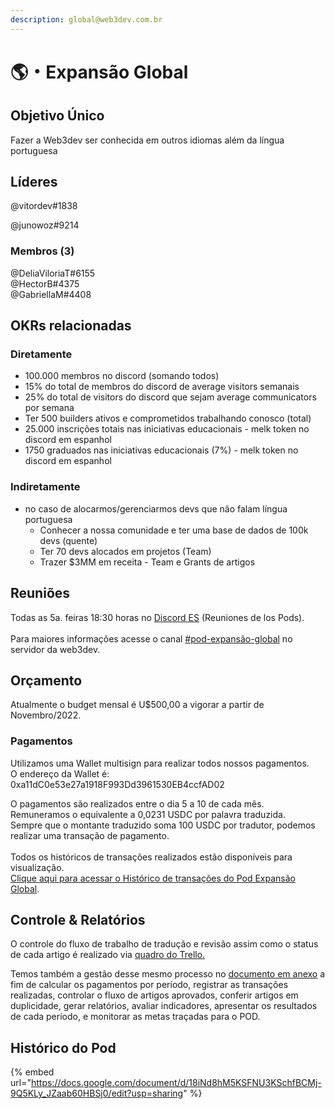 ```yaml
---
description: global@web3dev.com.br
---
```


# 🌎・Expansão Global

## Objetivo Único

Fazer a Web3dev ser conhecida em outros idiomas além da língua portuguesa

## Líderes

@vitordev#1838

@junowoz#9214

### Membros (3)

@DeliaViloriaT#6155 \
@HectorB#4375 \
@GabriellaM#4408

## **OKRs relacionadas**

### **Diretamente**

* 100.000 membros no discord (somando todos)
* 15% do total de membros do discord de average visitors semanais
* 25% do total de visitors do discord que sejam average communicators por semana
* Ter 500 builders ativos e comprometidos trabalhando conosco (total)
* 25.000 inscrições totais nas iniciativas educacionais - melk token no discord em espanhol
* 1750 graduados nas iniciativas educacionais (7%) - melk token no discord em espanhol

### **Indiretamente**

* no caso de alocarmos/gerenciarmos devs que não falam língua portuguesa
  * Conhecer a nossa comunidade e ter uma base de dados de 100k devs (quente)
  * Ter 70 devs alocados em projetos (Team)
  * Trazer $3MM em receita - Team e Grants de artigos

## Reuniões

Todas as 5a. feiras 18:30 horas no [Discord ES](https://discord.gg/WgbEWWft6R) (Reuniones de los Pods).\
\
Para maiores informações acesse o canal [#pod-expansão-global](https://discord.gg/qatzUgY3Sa) no servidor da web3dev.

## Orçamento

Atualmente o budget mensal é U$500,00 a vigorar a partir de Novembro/2022.

### Pagamentos

Utilizamos uma Wallet multisign para realizar todos nossos pagamentos.\
O endereço da Wallet é: 0xa11dC0e53e27a1918F993Dd3961530EB4ccfAD02

O pagamentos são realizados entre o dia 5 a 10 de cada mês.\
Remuneramos o equivalente a 0,0231 USDC por palavra traduzida.\
Sempre que o montante traduzido soma 100 USDC por tradutor, podemos realizar uma transação de pagamento.\
\
Todos os históricos de transações realizados estão disponíveis para visualização.\
[Clique aqui para acessar o Histórico de transações do Pod Expansão Global](https://app.safe.global/matic:0xa11dC0e53e27a1918F993Dd3961530EB4ccfAD02/transactions/history).

## Controle & Relatórios

O controle do fluxo de trabalho de tradução e revisão assim como o status de cada artigo é realizado via [quadro do Trello.](https://trello.com/invite/web3devespanol/ATTI2d9583505dc3bf3b980835f8b11697b292FBD2BF)

Temos também a gestão desse mesmo processo no [documento em anexo](https://docs.google.com/spreadsheets/d/1R\_mCA\_PzXEcIRbxG6yBzKg8ksPUF\_3gHeVEUUHuS5AU/edit#gid=368513413) a fim de calcular os pagamentos por período, registrar as transações realizadas, controlar o fluxo de artigos aprovados, conferir artigos em duplicidade, gerar relatórios, avaliar indicadores, apresentar os resultados de cada período, e monitorar as metas traçadas para o POD.

## Histórico do Pod

{% embed url="https://docs.google.com/document/d/18iNd8hM5KSFNU3KSchfBCMj-9Q5KLy_JZaab60HBSj0/edit?usp=sharing" %}
